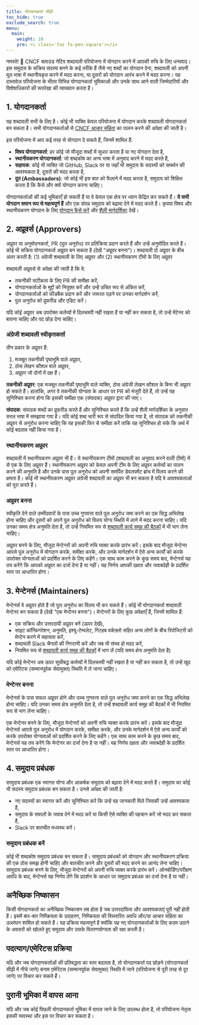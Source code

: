 ```yaml
---
title: योगदानकर्ता सीढ़ी
toc_hide: true
exclude_search: true
menu:
  main:
    weight: 10
    pre: <i class='fas fa-pen-square'></i>
---
```


नमस्ते! 👋 CNCF क्लाउड नेटिव शब्दावली परियोजना में योगदान करने में आपकी रुचि के लिए धन्यवाद। इस समुदाय के सक्रिय सदस्य बनने के कई तरीके हैं जैसे नए शब्दों का योगदान देना, शब्दावली को अपनी मूल भाषा में स्थानीयकृत करने में मदद करना, या दूसरों को योगदान आरंभ करने में मदद करना। यह दस्तावेज़ परियोजना के भीतर विभिन्न योगदानकर्ता भूमिकाओं और उनके साथ आने वाली जिम्मेदारियों और विशेषाधिकारों की रूपरेखा की व्याख्यान करता है।

## 1. योगदानकर्ता

यह शब्दावली सभी के लिए है। कोई भी व्यक्ति केवल परियोजना में योगदान करके शब्दावली योगदानकर्ता बन सकता है। सभी योगदानकर्ताओं से [CNCF आचार संहिता](https://github.com/cncf/foundation/blob/main/code-of-conduct.md) का पालन करने की अपेक्षा की जाती है।

इस परियोजना में आप कई तरह से योगदान दे सकते हैं, जिनमें शामिल हैं:

- **विषय योगदानकर्ता**: हर कोई जो मौजूदा शब्दों में सुधार करता है या नए योगदान देता है, 
- **स्थानीयकरण योगदानकर्ता**: जो शब्दकोष का अन्य भाषा में अनुवाद करने में मदद करते हैं,
- **सहायक**: कोई भी व्यक्ति जो GitHub, Slack पर या जहाँ भी समुदाय के सदस्यों को समर्थन की आवश्यकता है, दूसरों की मदद करता है,
- **दूत (Ambassadors)**: जो कोई भी इस बात को फैलाने में मदद करता है, समुदाय को शिक्षित करता है कि कैसे और क्यों योगदान करना चाहिए। 

योगदानकर्ताओं की कई भूमिकाएँ हो सकती हैं या वे केवल एक क्षेत्र पर ध्यान केंद्रित कर सकते हैं। **ये सभी योगदान समान रूप से महत्वपूर्ण हैं** और एक संपन्न समुदाय को बढ़ावा देने में मदद करते हैं। कृपया विषय और स्थानीयकरण योगदान के लिए [योगदान कैसे करें](https://glossary.cncf.io/contribute/) और [शैली मार्गदर्शिका](https://glossary.cncf.io/style-guide/) देखें।

## 2. अप्रूवर्स (Approvers) 

अप्रूवर या अनुमोदनकर्ता, PR (पुल अनुरोध) पर प्रतिक्रिया प्रदान करते हैं और उन्हें अनुमोदित करते हैं। कोई भी सक्रिय योगदानकर्ता अप्रूवर बन सकता है (देखें "अप्रूवर बनना")। शब्दावली दो अप्रूवर के बीच अंतर करती है: (1) अंग्रेजी शब्दावली के लिए अप्रूवर और (2) स्थानीयकरण टीमों के लिए अप्रूवर 

शब्दावली अप्रूवर्स से अपेक्षा की जाती है कि वे:

- तकनीकी सटीकता के लिए PR की समीक्षा करें,
- योगदानकर्ताओं के मुद्दों को नियुक्त करें और उन्हें उचित रूप से अंकित करें,
- योगदानकर्ताओं को फीडबैक प्रदान करें और जरूरत पड़ने पर उनका मार्गदर्शन करें,
- पुल अनुरोध को प्रूफरीड और एडिट करें।

यदि कोई अप्रूवर अब उपरोक्त कर्तव्यों में दिलचस्पी नहीं रखता है या नहीं कर सकता है, तो उन्हें मेंटेनर को बताना चाहिए और पद छोड़ देना चाहिए।

### अंग्रेजी शब्दावली स्वीकृतकर्ता

तीन प्रकार के अप्रूवर हैं:

1) मजबूत तकनीकी पृष्ठभूमि वाले अप्रूवर,
2) ठोस लेखन कौशल वाले अप्रूवर,
3) अप्रूवर जो दोनों में दक्ष हैं।

**तकनीकी  अप्रूवर**: एक मजबूत तकनीकी पृष्ठभूमि वाले व्यक्ति, ठोस अंग्रेजी लेखन कौशल के बिना भी अप्रूवर हो सकते हैं। हालांकि, अगर वे तकनीकी योग्यता के आधार पर PR को मंजूरी देते हैं, तो उन्हें यह सुनिश्चित करना होगा कि इसकी समीक्षा एक (संपादक) अप्रूवर द्वारा की जाए।

**संपादक**: संपादक शब्दों का प्रूफरीड करते हैं और सुनिश्चित करते हैं कि उन्हें शैली मार्गदर्शिका के अनुसार सरल भाषा में समझाया गया है। यदि कोई शब्द भारी रूप से संपादित किया गया है, तो संपादक को तकनीकी अप्रूवर से अनुरोध करना चाहिए कि वह इसकी फिर से समीक्षा करें ताकि यह सुनिश्चित हो सके कि अर्थ में कोई बदलाव नहीं किया गया है।

### स्थानीयकरण अप्रूवर

शब्दावली में स्थानीयकरण अप्रूवर भी हैं। ये स्थानीयकरण टीमों (शब्दावली का अनुवाद करने वाली टीमों) में से एक के लिए अप्रूवर हैं। स्थानीयकरण अप्रूवर को केवल अपनी टीम के लिए अप्रूवर कर्तव्यों का पालन करने की अनुमति है और उनके पास पुल अनुरोध को अपनी समर्पित डेवलपमेंट ब्रांच में विलय करने की क्षमता है। कोई भी स्थानीयकरण अप्रूवर अंग्रेजी शब्दावली का अप्रूवर भी बन सकता है यदि वे आवश्यकताओं को पूरा करते हैं।

### अप्रूवर बनना 

स्वीकृति देने वाले उम्मीदवारों के पास उच्च गुणवत्ता वाले पुल अनुरोध जमा करने का एक सिद्ध अभिलेख होना चाहिए और दूसरों को अपने पुल अनुरोध को विलय योग्य स्थिति में लाने में मदद करना चाहिए। यदि उनका समय क्षेत्र अनुमति देता है, तो उन्हें नियमित रूप से [शब्दावली कार्य समूह की बैठकों](https://www.cncf.io/calendar/) में भी भाग लेना चाहिए।

अप्रूवर बनने के लिए, मौजूदा मेन्टेनरों को अपनी रुचि व्यक्त करके प्रारंभ करें। इसके बाद मौजूदा मेन्टेनर आपसे पुल अनुरोध में योगदान करके, समीक्षा करके, और उनके मार्गदर्शन में ऐसे अन्य कार्यों को करके उपरोक्त योग्यताओं को प्रदर्शित करने के लिए कहेंगे। एक साथ काम करने के कुछ समय बाद, मेन्टेनर्स यह तय करेंगे कि आपको अप्रूवर का दर्जा देना है या नहीं। यह निर्णय आपकी दक्षता और जवाबदेही के प्रदर्शित स्तर पर आधारित होगा।

## 3. मेन्टेनर्स (Maintainers)

मेन्टेनर्स वे अप्रूवर होते हैं जो पुल अनुरोध का विलय भी कर सकते हैं। कोई भी योगदानकर्ता शब्दावली मेन्टेनर बन सकता है (देखें "एक मेन्टेनर बनना")। मेन्टेनरों के लिए कुछ अपेक्षाएँ हैं, जिनमें शामिल हैं:

- एक सक्रिय और उत्तरदायी अप्रूवर बनें (ऊपर देखें),
- साइट कॉन्फ़िगरेशन, अनुमति, इश्यू-टेम्पलेट, गिटहब वर्कफ़्लो सहित अन्य लोगों के बीच रिपोजिटरी को मेन्टेन करने में सहायता करें,
- शब्दावली Slack चैनलों की निगरानी करें और जब भी संभव हो मदद करें,
- नियमित रूप से [शब्दावली कार्य समूह की बैठकों](https://www.cncf.io/calendar/) में भाग लें (यदि समय क्षेत्र अनुमति देता है)

यदि कोई मेन्टेनर अब ऊपर सूचीबद्ध कर्तव्यों में दिलचस्पी नहीं रखता है या नहीं कर सकता है, तो उन्हें खुद को एमेरिटस (सम्मानपूर्वक सेवामुक्त) स्थिति में ले जाना चाहिए। 

### मेन्टेनर बनना

मेन्टेनर्स के पास सफल अप्रूवर होने और उच्च गुणवत्ता वाले पुल अनुरोध जमा करने का एक सिद्ध अभिलेख होना चाहिए। यदि उनका समय क्षेत्र अनुमति देता है, तो उन्हें शब्दावली कार्य समूह की बैठकों में भी नियमित रूप से भाग लेना चाहिए।

एक मेन्टेनर बनने के लिए, मौजूदा मेन्टेनरों को अपनी रुचि व्यक्त करके प्रारंभ करें। इसके बाद मौजूदा मेन्टेनर्स आपसे पुल अनुरोध में योगदान करके, समीक्षा करके, और उनके मार्गदर्शन में ऐसे अन्य कार्यों को करके उपरोक्त योग्यताओं को प्रदर्शित करने के लिए कहेंगे। एक साथ काम करने के कुछ समय बाद, मेन्टेनर्स यह तय करेंगे कि मेन्टेनर का दर्जा देना है या नहीं। यह निर्णय दक्षता और जवाबदेही के प्रदर्शित स्तर पर आधारित होगा। 

## 4. समुदाय प्रबंधक

सामुदाय प्रबंधक एक स्वागत योग्य और आकर्षक समुदाय को बढ़ावा देने में मदद करते हैं। समुदाय का कोई भी सदस्य समुदाय प्रबंधक बन सकता है। उनसे अपेक्षा की जाती है:

- नए सदस्यों का स्वागत करें और सुनिश्चित करें कि उन्हें वह जानकारी मिले जिसकी उन्हें आवश्यकता है,
- समुदाय के सवालों के जवाब देने में मदद करें या किसी ऐसे व्यक्ति की पहचान करें जो मदद कर सकता है,
- Slack पर बातचीत मध्यस्थ करें।

### समुदाय प्रबंधक बनें

कोई भी शब्दकोष समुदाय प्रबंधक बन सकता है। सामुदाय प्रबंधकों को योगदान और स्थानीयकरण प्रक्रिया की एक ठोस समझ होनी चाहिए और बातचीत करने और दूसरों की मदद करने का आनंद लेना चाहिए। सामुदाय प्रबंधक बनने के लिए, मौजूदा मेन्टेनरों को अपनी रुचि व्यक्त करके प्रारंभ करें। ऑनबोर्डिंग/परीक्षण अवधि के बाद, मेन्टेनर्स यह निर्णय लेंगे कि प्रदर्शन के आधार पर समुदाय प्रबंधक का दर्जा देना है या नहीं। 

## अनैच्छिक निष्कासन

किसी योगदानकर्ता का अनैच्छिक निष्कासन तब होता है जब उत्तरदायित्व और आवश्यकताएं पूरी नहीं होती हैं। इसमें बार-बार निष्क्रियता के उदाहरण, निष्क्रियता की विस्तारित अवधि और/या आचार संहिता का उल्लंघन शामिल हो सकते हैं। यह प्रक्रिया महत्वपूर्ण है क्योंकि यह नए योगदानकर्ताओं के लिए कदम उठाने के अवसरों को खोलते हुए समुदाय और उसके वितरणयोग्यता की रक्षा करती है।

## पदत्याग/एमेरिटस प्रक्रिया

यदि और जब योगदानकर्ताओं की प्रतिबद्धता का स्तर बदलता है, तो योगदानकर्ता पद छोड़ने (योगदानकर्ता सीढ़ी में नीचे जाने) बनाम एमेरिटस (सम्मानपूर्वक सेवामुक्त) स्थिति में जाने (परियोजना से पूरी तरह से दूर जाने) पर विचार कर सकते हैं।

## पुरानी भूमिका में वापस आना 

यदि और जब कोई पिछली योगदानकर्ता भूमिका में वापस जाने के लिए उपलब्ध होता है, तो परियोजना नेतृत्व इसकी व्यवस्था और इस पर विचार कर सकता है।